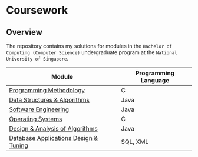 # Coursework

## Overview
The repository contains my solutions for modules in the `Bachelor of Computing (Computer Science)` undergraduate program at the `National University of Singapore`.

Module | Programming Language
------ | ---------------------
[Programming Methodology](https://github.com/Sheikh-Umar/programming-coursework/tree/master/programming-methodology) | C
[Data Structures & Algorithms](https://github.com/Sheikh-Umar/programming-coursework/tree/master/data-structures-and-algorithms) | Java
[Software Engineering](https://github.com/Sheikh-Umar/cs2103) | Java
[Operating Systems](https://github.com/Sheikh-Umar/programming-coursework/tree/master/operating-systems) | C
[Design & Analysis of Algorithms](https://github.com/Sheikh-Umar/programming-coursework/tree/master/design-and-analysis-of-algorithms) | Java
[Database Applications Design & Tuning](https://github.com/Sheikh-Umar/programming-coursework/tree/master/database-applications-design-and-tuning) | SQL, XML

